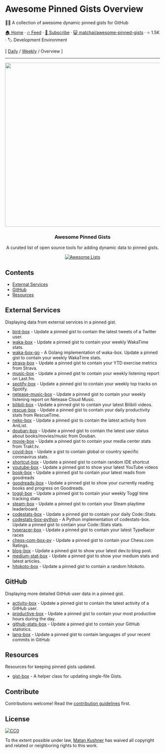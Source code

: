 # Awesome Pinned Gists Overview

📌✨ A collection of awesome dynamic pinned gists for GitHub

[🏠 Home](/README.md) · [🔥 Feed](https://test.trackawesomelist.com/matchai/awesome-pinned-gists/rss.xml) · [📮 Subscribe](https://trackawesomelist.us17.list-manage.com/subscribe?u=d2f0117aa829c83a63ec63c2f&id=36a103854c) · [😺 matchai/awesome-pinned-gists](https://github.com/matchai/awesome-pinned-gists/blob/master/README.md) · ⭐ 1.5K · 🏷️ Development Environment

[ [Daily](/content/matchai/awesome-pinned-gists/README.md) / [Weekly](/content/matchai/awesome-pinned-gists/week/README.md) / Overview ]

---

<p align="center">
  <img src="https://user-images.githubusercontent.com/4658208/57482610-14f64480-7273-11e9-862e-80d9fe332311.png" width="535">
  <h3 align="center">Awesome Pinned Gists</h3>
  <p align="center">A curated list of open source tools for adding dynamic data to pinned gists.<p>
  <p align="center">
    <a href="https://awesome.re"><img src="https://awesome.re/badge.svg" alt="Awesome Lists"></a>
  </p>
</p>

## Contents

*   [External Services](#external-services)
*   [GitHub](#github)
*   [Resources](#resources)

## External Services

Displaying data from external services in a pinned gist.

*   [bird-box](https://github.com/matchai/bird-box) - Update a pinned gist to contain the latest tweets of a Twitter user.
*   [waka-box](https://github.com/matchai/waka-box) - Update a pinned gist to contain your weekly WakaTime stats.
*   [waka-box-go](https://github.com/YouEclipse/waka-box-go) - A Golang implementation of waka-box. Update a pinned gist to contain your weekly WakaTime stats.
*   [strava-box](https://github.com/JohnPhamous/strava-box) - Update a pinned gist to contain your YTD exercise metrics from Strava.
*   [music-box](https://github.com/jacc/music-box) - Update a pinned gist to contain your weekly listening report on Last.fm.
*   [spotify-box](https://github.com/izayl/spotify-box) - Update a pinned gist to contain your weekly top tracks on Spotify.
*   [netease-music-box](https://github.com/Leecason/netease-music-box) - Update a pinned gist to contain your weekly listening report on Netease Cloud Music.
*   [bilibili-box](https://github.com/KeJunMao/bilibili-box) - Update a pinned gist to contain your latest Bilibili videos.
*   [rescue-box](https://github.com/joshghent/rescue-box) - Update a pinned gist to contain your daily productivity stats from RescueTime.
*   [neko-box](https://github.com/RangerDigital/neko-box) - Update a pinned gist to contain the latest activity from AniList.
*   [douban-box](https://github.com/CodeDaraW/douban-box) - Update a pinned gist to contain the latest user status about books/movies/music from Douban.
*   [movie-box](https://github.com/LuisAlejandro/movie-box) - Update a pinned gist to contain your media center stats from Trakt.tv.
*   [covid-box](https://github.com/puf17640/covid-box) - Update a gist to contain global or country specific coronavirus stats.
*   [shortcut-box](https://github.com/artemnovichkov/shortcut-box) - Update a pinned gist to contain random IDE shortcut
*   [youtube-box](https://github.com/SinaKhalili/youtube-box) - Update a pinned gist to show your latest YouTube videos
*   [book-box](https://github.com/amorriscode/book-box) - Update a pinned gist to contain your latest reads from goodreads
*   [goodreads-box](https://github.com/mdluo/goodreads-box) - Update a pinned gist to show your currently reading books and progress on Goodreads.
*   [toggl-box](https://github.com/tobimori/toggl-box) - Update a pinned gist to contain your weekly Toggl time tracking stats
*   [steam-box](https://github.com/YouEclipse/steam-box) - Update a pinned gist to contain your Steam playtime leaderboard.
*   [codestats-box](https://github.com/Ancientwood/codestats-box) - Update a pinned gist to contain your daily Code::Stats.
*   [codestats-box-python](https://github.com/aksh1618/codestats-box-python) - A Python implementation of codestats-box. Update a pinned gist to contain your Code::Stats stats.
*   [typeracer-box](https://github.com/tobimori/typeracer-box) - Update a pinned gist to contain your latest TypeRacer races
*   [chess-com-box-py](https://github.com/sciencepal/chess-com-box-py) - Update a pinned gist to contain your Chess.com Ratings.
*   [blog-box](https://github.com/Aveek-Saha/blog-box) - Update a pinned gist to show your latest dev.to blog post.
*   [medium-stat-box](https://github.com/kylemocode/medium-stat-box) - Update a pinned gist to show your medium stats and latest articles.
*   [hitokoto-box](https://github.com/greenhandatsjtu/hitokoto-box) - Update a pinned gist to contain a random hitokoto.

## GitHub

Displaying more detailed GitHub user data in a pinned gist.

*   [activity-box](https://github.com/JasonEtco/activity-box) - Update a pinned gist to contain the latest activity of a GitHub user.
*   [productive-box](https://github.com/maxam2017/productive-box) - Update a pinned gist to contain your most productive hours during the day.
*   [github-stats-box](https://github.com/bokub/github-stats-box) - Update a pinned gist to contain your GitHub statistics.
*   [lang-box](https://github.com/inokawa/lang-box) - Update a pinned gist to contain languages of your recent commits in GitHub

## Resources

Resources for keeping pinned gists updated.

*   [gist-box](https://github.com/JasonEtco/gist-box) - A helper class for updating single-file Gists.

## Contribute

Contributions welcome! Read the [contribution guidelines](https://github.com/matchai/awesome-pinned-gists/blob/master/README.md/contributing.md) first.

## License

[![CC0](https://mirrors.creativecommons.org/presskit/buttons/88x31/svg/cc-zero.svg)](https://creativecommons.org/publicdomain/zero/1.0)

To the extent possible under law, [Matan Kushner](https://github.com/matchai) has waived all copyright and
related or neighboring rights to this work.

